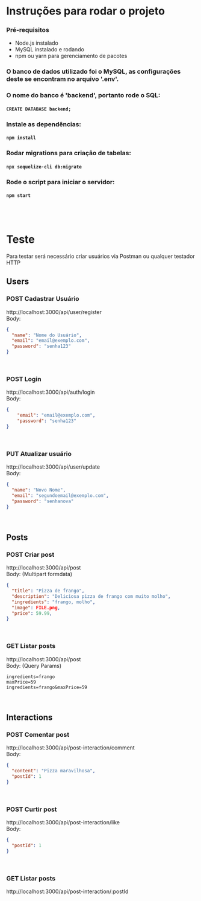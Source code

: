 # Instruções para rodar o projeto

### Pré-requisitos
- Node.js instalado
- MySQL instalado e rodando
- npm ou yarn para gerenciamento de pacotes

### O banco de dados utilizado foi o MySQL, as configurações deste se encontram no arquivo '.env'.
### O nome do banco é 'backend', portanto rode o SQL:
#### `CREATE DATABASE backend;`
### Instale as dependências:
#### `npm install`
### Rodar migrations para criação de tabelas:
#### `npx sequelize-cli db:migrate`
### Rode o script para iniciar o servidor:
#### `npm start`
<br><br>

# Teste
Para testar será necessário criar usuários via Postman ou qualquer testador HTTP<br>
## Users <br>
### POST Cadastrar Usuário 
http://localhost:3000/api/user/register<br>
Body: <br>
```json
{
  "name": "Nome do Usuário",
  "email": "email@exemplo.com",
  "password": "senha123"
}
```
<br>

### POST Login
http://localhost:3000/api/auth/login<br>
Body: <br>
```json
{
    "email": "email@exemplo.com",
    "password": "senha123"
}
```
<br>

### PUT Atualizar usuário  
http://localhost:3000/api/user/update<br>
Body: <br>
```json
{
  "name": "Novo Nome",
  "email": "segundoemail@exemplo.com",
  "password": "senhanova"
}
```
<br>

## Posts <br>
### POST Criar post 
http://localhost:3000/api/post<br>
Body: (Multipart formdata)<br>
```json
{
  "title": "Pizza de frango",
  "description": "Deliciosa pizza de frango com muito molho",
  "ingredients": "frango, molho",
  "image": FILE.png,
  "price": 59.99,
}
```
<br>

### GET Listar posts 
http://localhost:3000/api/post<br>
Body: (Query Params)<br>
```
ingredients=frango
maxPrice=59
ingredients=frango&maxPrice=59
```
<br>

## Interactions <br>
### POST Comentar post
http://localhost:3000/api/post-interaction/comment<br>
Body:<br>
```json
{
  "content": "Pizza maravilhosa",
  "postId": 1
}
```
<br>

### POST Curtir post 
http://localhost:3000/api/post-interaction/like<br>
Body:<br>
```json
{
  "postId": 1
}
```
<br>

### GET Listar posts 
http://localhost:3000/api/post-interaction/:postId<br>
<br>